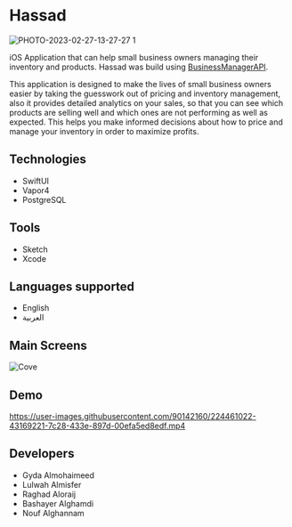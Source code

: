 # Hassad
![PHOTO-2023-02-27-13-27-27 1](https://user-images.githubusercontent.com/90142160/224464558-0ff21b5e-1a9a-4502-966b-3d224a9a5a5a.png)

iOS Application that can help small business owners managing their inventory and products.
Hassad was build using [BusinessManagerAPI](https://github.com/gyda13/BusinessManagerAPI).

This application is designed to make the lives of small business owners easier by taking the guesswork out of 
pricing and inventory management, also it provides detailed analytics on your sales, so that you can see which
products are selling well and which ones are not performing as well as expected. This helps you make informed
decisions about how to price and manage your inventory in order to maximize profits.

## Technologies
- SwiftUI
- Vapor4
- PostgreSQL

## Tools
- Sketch
- Xcode

## Languages supported
- English </br>
- العربية </br>

## Main Screens

![Cove](https://user-images.githubusercontent.com/90142160/224474406-3273868a-594b-4e91-a7b8-958e8ddb3fbb.png)

## Demo

https://user-images.githubusercontent.com/90142160/224461022-43169221-7c28-433e-897d-00efa5ed8edf.mp4


## Developers 
- Gyda Almohaimeed
- Lulwah Almisfer
- Raghad Aloraij
- Bashayer Alghamdi
- Nouf Alghannam 

